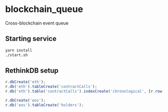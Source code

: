 # blockchain_queue
Cross-blockchain event queue

## Starting service
```bash
yarn install
./start.sh
```

## RethinkDB setup
```js
r.dbCreate('eth');
r.db('eth').tableCreate('contractCalls');
r.db('eth').table('contractCalls').indexCreate('chronological', [r.row('blockNumber'), r.row('logIndex')]);

r.dbCreate('eos');
r.db('eos').tableCreate('holders');
```
